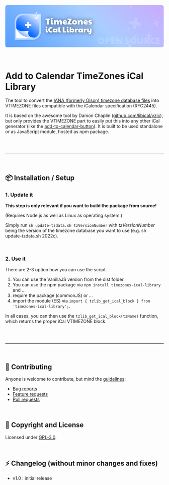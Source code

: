 ![Add to Calendar TimeZone iCal Library](https://github.com/add2cal/timezones-ical-library/blob/main/readme-header.png?raw=true)

<br />

# Add to Calendar TimeZones iCal Library

The tool to convert the [IANA (formerly Olson) timezone database files](http://www.iana.org/time-zones) into VTIMEZONE files compatible with the iCalendar specification (RFC2445).

It is based on the awesome tool by Damon Chaplin ([github.com/libical/vzic](https://github.com/libical/vzic)), but only provides the VTIMEZONE part to easily put this into any other iCal generator (like the [add-to-calendar-button](https://github.com/add2cal/add-to-calendar-button)). It is built to be used standalone or as JavaScript module, hosted as npm package.

<br /><br />

---

<br />

## 📦 Installation / Setup

### 1. Update it

**This step is only relevant if you want to build the package from source!**

(Requires Node.js as well as Linux as operating system.)

Simply run `sh update-tzdata.sh tzVersionNumber` with *tzVersionNumber* being the version of the timezone database you want to use (e.g. sh update-tzdata.sh 2022c).

<br />

### 2. Use it

There are 2-3 option how you can use the script.

1. You can use the VanillaJS version from the dist folder.
2. You can use the npm package via `npm install timezones-ical-library` and ...
  1. require the package (commonJS) or ...
  2. import the module (ES) via `import { tzlib_get_ical_block } from 'timezones-ical-library';`.

In all cases, you can then use the `tzlib_get_ical_block(tzName)` function, which returns the proper iCal VTIMEZONE block.

<br /><br />

---

<br />

## 🙌 Contributing

Anyone is welcome to contribute, but mind the [guidelines](.github/CONTRIBUTING.md):

- [Bug reports](.github/CONTRIBUTING.md#bugs)
- [Feature requests](.github/CONTRIBUTING.md#features)
- [Pull requests](.github/CONTRIBUTING.md#pull-requests)

<br />

## 📃 Copyright and License

Licensed under [GPL-3.0](LICENSE).

<br />

## ⚡ Changelog (without minor changes and fixes)

- v1.0 : initial release
